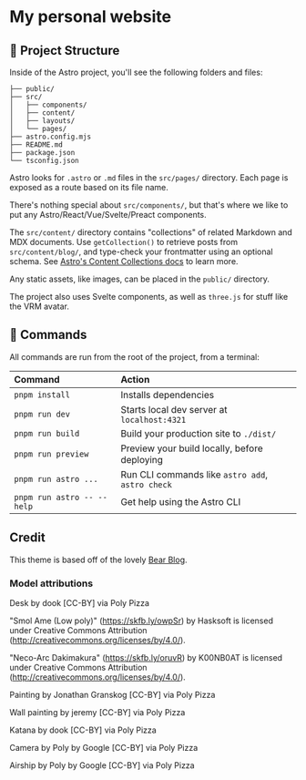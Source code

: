 # My personal website

## 🚀 Project Structure

Inside of the Astro project, you'll see the following folders and files:

```text
├── public/
├── src/
│   ├── components/
│   ├── content/
│   ├── layouts/
│   └── pages/
├── astro.config.mjs
├── README.md
├── package.json
└── tsconfig.json
```

Astro looks for `.astro` or `.md` files in the `src/pages/` directory. Each page is exposed as a route based on its file name.

There's nothing special about `src/components/`, but that's where we like to put any Astro/React/Vue/Svelte/Preact components.

The `src/content/` directory contains "collections" of related Markdown and MDX documents. Use `getCollection()` to retrieve posts from `src/content/blog/`, and type-check your frontmatter using an optional schema. See [Astro's Content Collections docs](https://docs.astro.build/en/guides/content-collections/) to learn more.

Any static assets, like images, can be placed in the `public/` directory.

The project also uses Svelte components, as well as `three.js` for stuff like the VRM avatar.

## 🧞 Commands

All commands are run from the root of the project, from a terminal:

| Command                   | Action                                           |
| :------------------------ | :----------------------------------------------- |
| `pnpm install`             | Installs dependencies                            |
| `pnpm run dev`             | Starts local dev server at `localhost:4321`      |
| `pnpm run build`           | Build your production site to `./dist/`          |
| `pnpm run preview`         | Preview your build locally, before deploying     |
| `pnpm run astro ...`       | Run CLI commands like `astro add`, `astro check` |
| `pnpm run astro -- --help` | Get help using the Astro CLI                     |

## Credit

This theme is based off of the lovely [Bear Blog](https://github.com/HermanMartinus/bearblog/).

### Model attributions

Desk by dook [CC-BY] via Poly Pizza

"Smol Ame (Low poly)" (https://skfb.ly/owpSr) by Hasksoft is licensed under Creative Commons Attribution (http://creativecommons.org/licenses/by/4.0/).

"Neco-Arc Dakimakura" (https://skfb.ly/oruvR) by K00NB0AT is licensed under Creative Commons Attribution (http://creativecommons.org/licenses/by/4.0/).

Painting by Jonathan Granskog [CC-BY] via Poly Pizza

Wall painting by jeremy [CC-BY] via Poly Pizza

Katana by dook [CC-BY] via Poly Pizza

Camera by Poly by Google [CC-BY] via Poly Pizza

Airship by Poly by Google [CC-BY] via Poly Pizza
